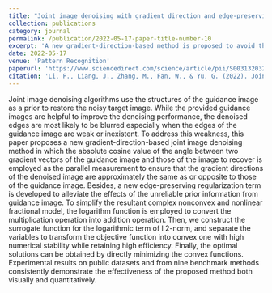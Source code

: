 ```yaml
---
title: "Joint image denoising with gradient direction and edge-preserving regularization"
collection: publications
category: journal
permalink: /publication/2022-05-17-paper-title-number-10
excerpt: 'A new gradient-direction-based method is proposed to avoid the denoised edges to be blurred especially when the edges of the guidance image are weak or inexistent.'
date: 2022-05-17
venue: 'Pattern Recognition'
paperurl: 'https://www.sciencedirect.com/science/article/pii/S0031320321006828'
citation: 'Li, P., Liang, J., Zhang, M., Fan, W., & Yu, G. (2022). Joint image denoising with gradient direction and edge-preserving regularization. Pattern Recognition, 125, 108506.'
---
```


Joint image denoising algorithms use the structures of the guidance image as a prior to restore the noisy target image. While the provided guidance images are helpful to improve the denoising performance, the denoised edges are most likely to be blurred especially when the edges of the guidance image are weak or inexistent. To address this weakness, this paper proposes a new gradient-direction-based joint image denoising method in which the absolute cosine value of the angle between two gradient vectors of the guidance image and those of the image to recover is employed as the parallel measurement to ensure that the gradient directions of the denoised image are approximately the same as or opposite to those of the guidance image. Besides, a new edge-preserving regularization term is developed to alleviate the effects of the unreliable prior information from guidance image. To simplify the resultant complex nonconvex and nonlinear fractional model, the logarithm function is employed to convert the multiplication operation into addition operation. Then, we construct the surrogate function for the logarithmic term of l 2-norm, and separate the variables to transform the objective function into convex one with high numerical stability while retaining high efficiency. Finally, the optimal solutions can be obtained by directly minimizing the convex functions. Experimental results on public datasets and from nine benchmark methods consistently demonstrate the effectiveness of the proposed method both visually and quantitatively.
